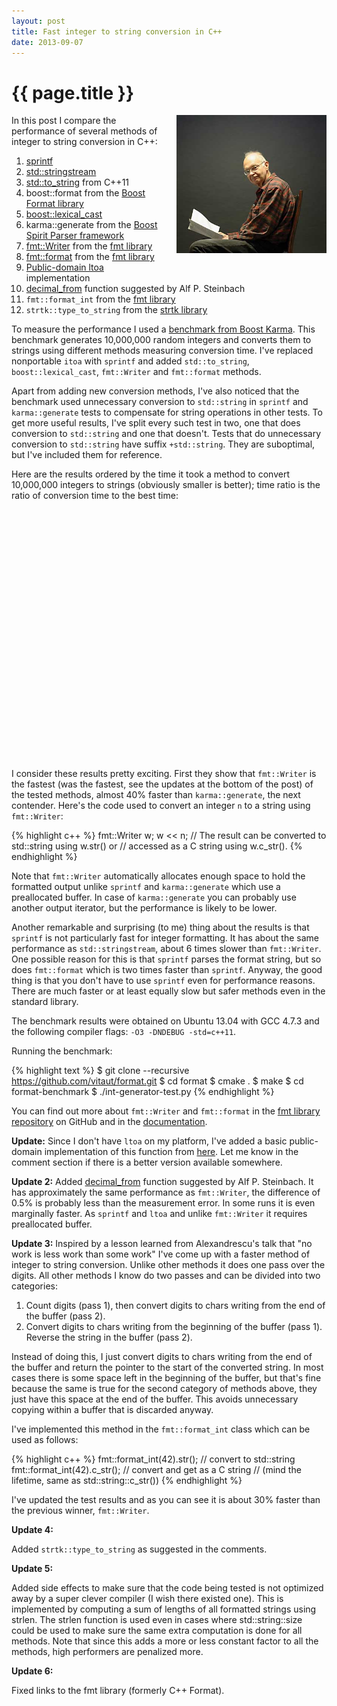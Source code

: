 ```yaml
---
layout: post
title: Fast integer to string conversion in C++
date: 2013-09-07
---
```


{{ page.title }}
================

<div class="separator" style="clear:right; float:right; margin-left:1em; margin-bottom:1em">
    <img border=
    "0" src=
    "/img/knuth.jpg"
    title=
    "Warning: the information from this post can be used for premature optimization."
    width="240">
  </div>

In this post I compare the performance of several methods
of integer to string conversion in C++:

1. [sprintf](http://en.cppreference.com/w/cpp/io/c/fprintf)
2. [std::stringstream](http://en.cppreference.com/w/cpp/io/basic_stringstream)
3. [std::to_string](http://en.cppreference.com/w/cpp/string/basic_string/to_string) from C++11
4. boost::format from the [Boost Format library](http://www.boost.org/doc/libs/1_54_0/libs/format/)
4. [boost::lexical_cast](http://www.boost.org/doc/libs/1_54_0/doc/html/boost_lexical_cast.html)
5. karma::generate from the [Boost Spirit Parser framework](http://www.boost.org/doc/libs/1_54_0/libs/spirit/doc/html/index.html)
6. [fmt::Writer](http://fmtlib.net/latest/api.html#write-api) from the [fmt library](https://github.com/fmtlib/fmt)
7. [fmt::format](http://zverovich.net/format/#fmt::Format__StringRef) from the [fmt library](https://github.com/fmtlib/fmt)
8. [Public-domain ltoa](http://www8.cs.umu.se/~isak/snippets/ltoa.c) implementation
9. [decimal_from](http://ideone.com/nrQfA8) function suggested by Alf P. Steinbach
10. `fmt::format_int` from the [fmt library](https://github.com/fmtlib/fmt)
11. `strtk::type_to_string` from the [strtk library](https://code.google.com/p/strtk/)

To measure the performance I used a
[benchmark from Boost Karma](http://www.boost.org/doc/libs/1_52_0/libs/spirit/doc/html/spirit/karma/performance_measurements/numeric_performance/int_performance.html).
This benchmark generates 10,000,000 random integers and converts them to strings using
different methods measuring conversion time. I've replaced nonportable `itoa` with
`sprintf` and added `std::to_string`, `boost::lexical_cast`, `fmt::Writer` and `fmt::format`
methods.

Apart from adding new conversion methods, I've also noticed that the benchmark
used unnecessary conversion to `std::string` in `sprintf` and `karma::generate` tests
to compensate for string operations in other tests. To get more useful results,
I've split every such test in two, one that does conversion to `std::string` and
one that doesn't. Tests that do unnecessary conversion to `std::string` have suffix
`+std::string`. They are suboptimal, but I've included them for reference.

Here are the results ordered by the time it took a method to convert 10,000,000
integers to strings (obviously smaller is better); time ratio is the ratio of
conversion time to the best time:

<div id="table_div">
</div>
<div style="height: 400px" id="chart_div">
</div>
<script type="text/javascript" src="/files/2013-09-stats.js"></script>

I consider these results pretty exciting. First they show that `fmt::Writer` is the
fastest (was the fastest, see the updates at the bottom of the post) of the tested
methods, almost 40% faster than `karma::generate`, the next contender. Here's the
code used to convert an integer `n` to a string using `fmt::Writer`:

{% highlight c++ %}
fmt::Writer w;
w << n;
// The result can be converted to std::string using w.str() or
// accessed as a C string using w.c_str().
{% endhighlight %}

Note that `fmt::Writer` automatically allocates enough space to hold the formatted output
unlike `sprintf` and `karma::generate` which use a preallocated buffer. In case of
`karma::generate` you can probably use another output iterator, but the performance
is likely to be lower.

Another remarkable and surprising (to me) thing about the results is that `sprintf` is
not particularly fast for integer formatting. It has about the same performance as
`std::stringstream`, about 6 times slower than `fmt::Writer`. One possible reason for
this is that `sprintf` parses the format string, but so does `fmt::format` which is two
times faster than `sprintf`. Anyway, the good thing is that you don't have to
use `sprintf` even for performance reasons. There are much faster or at least equally
slow but safer methods even in the standard library.

The benchmark results were obtained on Ubuntu 13.04 with GCC 4.7.3 and the following
compiler flags: `-O3 -DNDEBUG -std=c++11`.

Running the benchmark:

{% highlight text %}
$ git clone --recursive https://github.com/vitaut/format.git
$ cd format
$ cmake .
$ make
$ cd format-benchmark
$ ./int-generator-test.py
{% endhighlight %}

You can find out more about `fmt::Writer` and `fmt::format` in the [fmt
library repository](https://github.com/fmtlib/fmt) on GitHub and in the
[documentation](http://fmtlib.net/).

**Update:**
Since I don't have `ltoa` on my platform, I've added a basic
public-domain implementation of this function from
[here](http://www8.cs.umu.se/~isak/snippets/ltoa.c). Let me know in the
comment section if there is a better version available somewhere.

**Update 2:**
Added [decimal_from](http://ideone.com/nrQfA8) function suggested by Alf P. Steinbach.
It has approximately the same performance as `fmt::Writer`, the difference of 0.5% is
probably less than the measurement error. In some runs it is even marginally faster.
As `sprintf` and `ltoa` and unlike `fmt::Writer` it requires preallocated buffer.

**Update 3:**
Inspired by a lesson learned from Alexandrescu's talk that "no work is less work than
some work" I've come up with a faster method of integer to string conversion. Unlike
other methods it does one pass over the digits. All other methods I know do two passes
and can be divided into two categories:

1. Count digits (pass 1), then convert digits to chars writing from the end of the
   buffer (pass 2).
2. Convert digits to chars writing from the beginning of the buffer (pass 1).
   Reverse the string in the buffer (pass 2).

Instead of doing this, I just convert digits to chars writing from the end of the
buffer and return the pointer to the start of the converted string. In most cases
there is some space left in the beginning of the buffer, but that's fine because
the same is true for the second category of methods above, they just have this
space at the end of the buffer. This avoids unnecessary copying within a buffer
that is discarded anyway.

I've implemented this method in the `fmt::format_int` class which can be used as follows:

{% highlight c++ %}
fmt::format_int(42).str();   // convert to std::string
fmt::format_int(42).c_str(); // convert and get as a C string
                             // (mind the lifetime, same as std::string::c_str())
{% endhighlight %}

I've updated the test results and as you can see it is about 30% faster than the
previous winner, `fmt::Writer`.

**Update 4:**

Added `strtk::type_to_string` as suggested in the comments.

**Update 5:**

Added side effects to make sure that the code being tested is not optimized
away by a super clever compiler (I wish there existed one). This is implemented
by computing a sum of lengths of all formatted strings using strlen. 
The strlen function is used even in cases where std::string::size could be used
to make sure the same extra computation is done for all methods. Note that since
this adds a more or less constant factor to all the methods, high performers are
penalized more.

**Update 6:**

Fixed links to the fmt library (formerly C++ Format).
